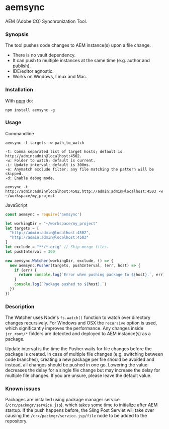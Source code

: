 aemsync
=======

AEM (Adobe CQ) Synchronization Tool.

### Synopsis

The tool pushes code changes to AEM instance(s) upon a file change.
* There is no vault dependency.
* It can push to multiple instances at the same time (e.g. author and publish).
* IDE/editor agnostic.
* Works on Windows, Linux and Mac.

### Installation

With [npm](http://npmjs.org) do:

```
npm install aemsync -g
```

### Usage

Commandline
```
aemsync -t targets -w path_to_watch

-t: Comma separated list of target hosts; default is http://admin:admin@localhost:4502.
-w: Folder to watch; default is current.
-i: Update interval; default is 300ms.
-e: Anymatch exclude filter; any file matching the pattern will be skipped.
-d: Enable debug mode.
```

```
aemsync -t http://admin:admin@localhost:4502,http://admin:admin@localhost:4503 -w ~/workspace/my_project
```

JavaScript
```JavaScript
const aemsync = require('aemsync')

let workingDir = "~/workspace/my_project"
let targets = [
  "http://admin:admin@localhost:4502",
  "http://admin:admin@localhost:4503"
]
let exclude = "**/*.orig" // Skip merge files.
let pushInterval = 300

new aemsync.Watcher(workingDir, exclude, () => {
  new aemsync.Pusher(targets, pushInterval, (err, host) => {
    if (err) {
      return console.log(`Error when pushing package to ${host}.`, err)
    }
    console.log(`Package pushed to ${host}.`)
  })
})
```

### Description

The Watcher uses Node's `fs.watch()` function to watch over directory changes recursively. For Windows and OSX the `recursive` option is used, which significantly improves the performance. Any changes inside `jcr_root/*` folders are detected and deployed to AEM instance(s) as a package.

Update interval is the time the Pusher waits for file changes before the package is created. In case of multiple file changes (e.g. switching between code branches), creating a new package per file should be avoided and instead, all changes should be pushed in one go. Lowering the value decreases the delay for a single file change but may increase the delay for multiple file changes. If you are unsure, please leave the default value.

### Known issues

Packages are installed using package manager service (`/crx/packmgr/service.jsp`), which takes some time to initialize after AEM startup. If the push happens before, the Sling Post Servlet will take over causing the `/crx/packmgr/service.jsp/file` node to be added to the repository.
